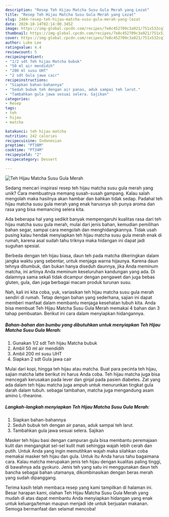 ```yaml
---
description: "Resep Teh Hijau Matcha Susu Gula Merah yang Lezat"
title: "Resep Teh Hijau Matcha Susu Gula Merah yang Lezat"
slug: 2484-resep-teh-hijau-matcha-susu-gula-merah-yang-lezat
date: 2020-10-14T02:14:00.345Z
image: https://img-global.cpcdn.com/recipes/7e8c452709c3a921/751x532cq70/teh-hijau-matcha-susu-gula-merah-foto-resep-utama.jpg
thumbnail: https://img-global.cpcdn.com/recipes/7e8c452709c3a921/751x532cq70/teh-hijau-matcha-susu-gula-merah-foto-resep-utama.jpg
cover: https://img-global.cpcdn.com/recipes/7e8c452709c3a921/751x532cq70/teh-hijau-matcha-susu-gula-merah-foto-resep-utama.jpg
author: Luke Lee
ratingvalue: 4.4
reviewcount: 5
recipeingredient:
- "1/2 sdt Teh hijau Matcha bubuk"
- "50 ml air mendidih"
- "200 ml susu UHT"
- "2 sdt Gula jawa cair"
recipeinstructions:
- "Siapkan bahan-bahannya"
- "Seduh bubuk teh dengan air panas, aduk sampai teh larut."
- "Tambahkan gula jawa sesuai selera. Sajikan"
categories:
- Resep
tags:
- teh
- hijau
- matcha

katakunci: teh hijau matcha 
nutrition: 242 calories
recipecuisine: Indonesian
preptime: "PT38M"
cooktime: "PT34M"
recipeyield: "2"
recipecategory: Dessert

---
```



![Teh Hijau Matcha Susu Gula Merah](https://img-global.cpcdn.com/recipes/7e8c452709c3a921/751x532cq70/teh-hijau-matcha-susu-gula-merah-foto-resep-utama.jpg)

Sedang mencari inspirasi resep teh hijau matcha susu gula merah yang unik? Cara membuatnya memang susah-susah gampang. Kalau salah mengolah maka hasilnya akan hambar dan bahkan tidak sedap. Padahal teh hijau matcha susu gula merah yang enak harusnya sih punya aroma dan rasa yang bisa memancing selera kita.

Ada beberapa hal yang sedikit banyak mempengaruhi kualitas rasa dari teh hijau matcha susu gula merah, mulai dari jenis bahan, kemudian pemilihan bahan segar, sampai cara mengolah dan menghidangkannya. Tidak usah pusing kalau hendak menyiapkan teh hijau matcha susu gula merah enak di rumah, karena asal sudah tahu triknya maka hidangan ini dapat jadi suguhan spesial.

Berbeda dengan teh hijau biasa, daun teh pada matcha dikeringkan dalam jangka waktu yang sebentar, untuk menjaga warna hijaunya. Karena daun tehnya ditumbuk, dan bukan hanya diseduh daunnya, jika Anda meminum matcha, ini artinya Anda meminum keseluruhan kandungan yang ada. Di dalamnya sama sekali tidak dicampur dengan pengawet dan juga bebas gluten, gula, dan juga berbagai macam produk turunan susu.


Nah, kali ini kita coba, yuk, variasikan teh hijau matcha susu gula merah sendiri di rumah. Tetap dengan bahan yang sederhana, sajian ini dapat memberi manfaat dalam membantu menjaga kesehatan tubuh kita. Anda bisa membuat Teh Hijau Matcha Susu Gula Merah memakai 4 bahan dan 3 tahap pembuatan. Berikut ini cara dalam menyiapkan hidangannya.

<!--inarticleads1-->

##### Bahan-bahan dan bumbu yang dibutuhkan untuk menyiapkan Teh Hijau Matcha Susu Gula Merah:

1. Gunakan 1/2 sdt Teh hijau Matcha bubuk
1. Ambil 50 ml air mendidih
1. Ambil 200 ml susu UHT
1. Siapkan 2 sdt Gula jawa cair


Mulai dari kopi, hingga teh hijau atau matcha. Buat para pecinta teh hijau, sajian matcha latte berikut ini harus Anda coba. Teh hijau matcha juga bisa mencegah kerusakan pada lever dan ginjal pada pasien diabetes. Zat yang ada dalam teh hijau matcha juga ampuh untuk menurunkan tingkat gula darah dalam tubuh. sebagai tambahan, matcha juga mengandung asam amino L-theanine. 

<!--inarticleads2-->

##### Langkah-langkah menyiapkan Teh Hijau Matcha Susu Gula Merah:

1. Siapkan bahan-bahannya
1. Seduh bubuk teh dengan air panas, aduk sampai teh larut.
1. Tambahkan gula jawa sesuai selera. Sajikan


Masker teh hijau basi dengan campuran gula bisa membantu peremajaan kulit dan mengangkat sel-sel kulit mati sehingga wajah lebih cerah dan putih. Untuk Anda yang ingin memutihkan wajah maka silahkan coba memakai masker teh hijau dan gula. Untuk itu Anda harus tahu bagaimana cara. Kalau matcha merupakan jenis teh hijau dengan kualitas paling tinggi, di bawahnya ada gyokuro. Jenis teh yang satu ini menggunakan daun teh bancha sebagai bahan utamanya, dikombinasikan dengan beras merah yang sudah dipanggang. 

Terima kasih telah membaca resep yang kami tampilkan di halaman ini. Besar harapan kami, olahan Teh Hijau Matcha Susu Gula Merah yang mudah di atas dapat membantu Anda menyiapkan hidangan yang enak untuk keluarga/teman maupun menjadi ide untuk berjualan makanan. Semoga bermanfaat dan selamat mencoba!
